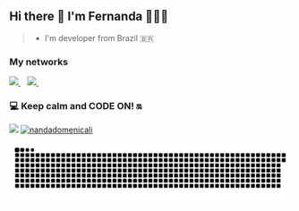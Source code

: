 ## Hi there 👋 I'm Fernanda 👩🏻‍💻 

> *  I'm developer from Brazil 🇧🇷   
### My networks 

<div>
   <a href="https://www.linkedin.com/in/fernanda-cardoso-domenicali-83a225158/">
    <img src="https://img.shields.io/badge/linkedin-%230077B5.svg?&style=for-the-badge&logo=linkedin&logoColor=white" />
  </a>&nbsp;&nbsp; 
  <a href="https://www.instagram.com/domecoder/">
    <img src="https://img.shields.io/badge/instagram-%23E4405F.svg?&style=for-the-badge&logo=instagram&logoColor=white" />        
  </a>&nbsp;&nbsp;  
</div>

### 💻 Keep calm and CODE ON! 🔛 
<div>
  <a href="#"><img src="https://github-readme-stats.vercel.app/api?username=nandadomenicali&show_icons=true&count_private=true&theme=dark" width="350"></a>

  <a href="https://github.com/nandadomenicali">
    <img src="https://github-readme-stats.vercel.app/api/top-langs/?username=nandadomenicali&langs_count=6&hide_border=true&hide=html,css,scss&layout=compact&theme=dark" alt="nandadomenicali" />
  </a> 
</div>

![Snake animation](https://github.com/nandadomenicali/nandadomenicali/blob/output/github-contribution-grid-snake.svg)  
  